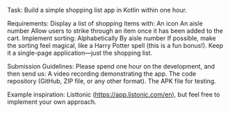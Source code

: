 Task:
Build a simple shopping list app in Kotlin within one hour.
 
Requirements:
Display a list of shopping items with:
An icon 
An aisle number 
Allow users to strike through an item once it has been added to the cart. 
Implement sorting: 
Alphabetically 
By aisle number 
If possible, make the sorting feel magical, like a Harry Potter spell (this is a fun bonus!). 
Keep it a single-page application—just the shopping list. 
 
Submission Guidelines:
Please spend one hour on the development, and then send us:
A video recording demonstrating the app. 
The code repository (GitHub, ZIP file, or any other format). 
The APK file for testing. 
 
Example inspiration: Listtonic (https://app.listonic.com/en), but feel free to implement your own approach.
